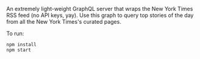 An extremely light-weight GraphQL server that wraps the New York Times RSS feed (no API keys, yay). Use this graph to query top stories of the day from all the New York Times's curated pages.

To run:

```
npm install
npm start
```
